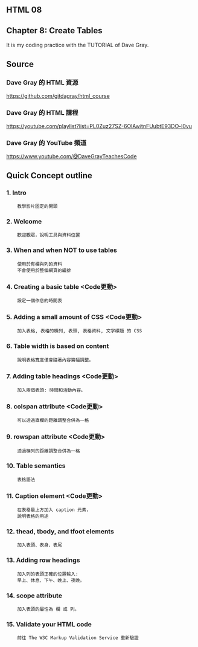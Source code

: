 ## HTML 08
## Chapter 8: Create Tables
It is my coding practice with the TUTORIAL of Dave Gray. 

## Source
### Dave Gray 的 HTML 資源
https://github.com/gitdagray/html_course

### Dave Gray 的 HTML 課程
https://youtube.com/playlist?list=PL0Zuz27SZ-6OlAwitnFUubtE93DO-l0vu

### Dave Gray 的 YouTube 頻道
https://www.youtube.com/@DaveGrayTeachesCode

## Quick Concept outline
###  1. Intro
        教學影片固定的開頭

###  2. Welcome
        歡迎觀眾，說明工具與資料位置

###  3. When and when NOT to use tables
        使用於有欄與列的資料
        不會使用於整個網頁的編排

###  4. Creating a basic table <Code更動>
        設定一個作息的時間表
        
###  5. Adding a small amount of CSS <Code更動>
        加入表格, 表格的橫列, 表頭, 表格資料, 文字標題 的 CSS

###  6. Table width is based on content
        說明表格寬度僅會隨著內容篇幅調整。

###  7. Adding table headings <Code更動>
        加入兩個表頭: 時間和活動內容。

###  8. colspan attribute <Code更動>
        可以透過直欄的距離調整合併為一格

###  9. rowspan attribute <Code更動>
        透過橫列的距離調整合併為一格

### 10. Table semantics
        表格語法

### 11. Caption element <Code更動>
        在表格最上方加入 caption 元素，
        說明表格的用途
        
### 12. thead, tbody, and tfoot elements
        加入表頭、表身、表尾

### 13. Adding row headings
        加入列的表頭正確的位置輸入: 
        早上、休息、下午、晚上、夜晚。

### 14. scope attribute
        加入表頭的屬性為 欄 或 列。

### 15. Validate your HTML code
        前往 The W3C Markup Validation Service 重新驗證
        

        
